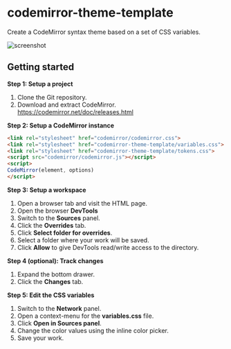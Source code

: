 # codemirror-theme-template
Create a CodeMirror syntax theme based on a set of CSS variables.

![screenshot](https://user-images.githubusercontent.com/10160581/71879201-5bda5980-30e2-11ea-9d0d-2428b7597cb4.jpg)

## Getting started
**Step 1: Setup a project**
1. Clone the Git repository.
2. Download and extract CodeMirror. https://codemirror.net/doc/releases.html

**Step 2: Setup a CodeMirror instance**
```html
<link rel="stylesheet" href="codemirror/codemirror.css">
<link rel="stylesheet" href="codemirror-theme-template/variables.css">
<link rel="stylesheet" href="codemirror-theme-template/tokens.css">
<script src="codemirror/codemirror.js"></script>
<script>
CodeMirror(element, options)
</script>
```

**Step 3: Setup a workspace**
1. Open a browser tab and visit the HTML page.
2. Open the browser **DevTools**
3. Switch to the **Sources** panel.
4. Click the **Overrides** tab.
5. Click **Select folder for overrides**.
6. Select a folder where your work will be saved.
7. Click **Allow** to give DevTools read/write access to the directory.

**Step 4 (optional): Track changes**
1. Expand the bottom drawer.
2. Click the **Changes** tab.

**Step 5: Edit the CSS variables**
1. Switch to the **Network** panel.
2. Open a context-menu for the **variables.css** file.
3. Click **Open in Sources panel**.
3. Change the color values using the inline color picker.
4. Save your work.
